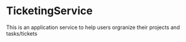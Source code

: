 # TicketingService
This is an application service to help users orgranize their projects and tasks/tickets
